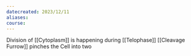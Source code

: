 ```yaml
---
datecreated: 2023/12/11
aliases: 
course:
---
```

Division of [[Cytoplasm]] is happening during [[Telophase]]
[[Cleavage Furrow]] pinches the Cell into two
